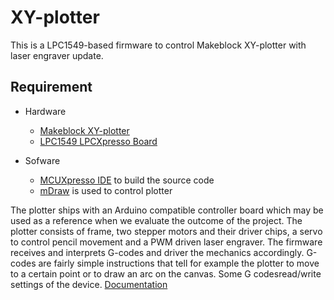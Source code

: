 # XY-plotter

This is a LPC1549-based firmware to control Makeblock XY-plotter with laser engraver update.


## Requirement
- Hardware
  - [Makeblock XY-plotter](https://www.makeblock.com/project/xy-plotter-robot-kit)
  - [LPC1549 LPCXpresso Board](https://www.nxp.com/products/processors-and-microcontrollers/arm-microcontrollers/general-purpose-mcus/lpc1500-cortex-m3/lpcxpresso-board-for-lpc1549:OM13056)
  
- Sofware
  - [MCUXpresso IDE](https://www.nxp.com/design/software/development-software/mcuxpresso-software-and-tools/mcuxpresso-integrated-development-environment-ide:MCUXpresso-IDE) to build the source code
  - [mDraw](https://github.com/Makeblock-official/mDrawBot) is used to control plotter
  
The plotter ships with an Arduino compatible controller board which may be used as a reference when we evaluate the outcome of the project.
The plotter consists of frame, two stepper motors and their driver chips, a servo to control pencil movement and a PWM driven laser engraver.
The firmware receives and interprets G-codes and driver the mechanics accordingly. G-codes are fairly simple instructions that tell for example the plotter to move to a certain point or to draw an arc on the canvas. Some G codesread/write settings of the device.
[Documentation](https://github.com/arsiarola/XY-plotter/blob/master/XY-plotter/docs/XY-plotter_documentation.pdf)

